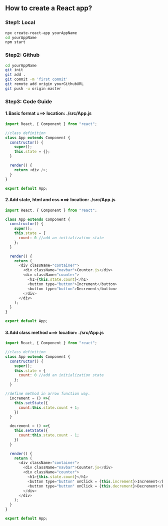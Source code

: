 ## How to create a React app?

### Step1: Local

```bash
npx create-react-app yourAppName
cd yourAppName
npm start
```

### Step2: Github

```bash
cd yourAppName
git init
git add .
git commit -m 'first commit'
git remote add origin yourGithubURL
git push -u origin master
```

### Step3: Code Guide

#### 1.Basic format ===> location: ./src/App.js

```js
import React, { Component } from "react";

//class definition
class App extends Component {
  constructor() {
    super();
    this.state = {};
  }

  render() {
    return <div />;
  }
}

export default App;
```

#### 2.Add state, html and css ===> location: ./src/App.js

```js
import React, { Component } from "react";

class App extends Component {
  constructor() {
    super();
    this.state = {
      count: 0 //add an initialization state
    };
  }

  render() {
    return (
      <div className="container">
        <div className="navbar">Counter.js</div>
        <div className="counter">
          <h1>{this.state.count}</h1>
          <button type="button">Increment</button>
          <button type="button">Decrement</button>
        </div>
      </div>
    );
  }
}

export default App;
```

#### 3.Add class method ===> location: ./src/App.js

```js
import React, { Component } from "react";

//class definition
class App extends Component {
  constructor() {
    super();
    this.state = {
      count: 0 //add an initialization state
    };
  }

//define method in arrow function way.
  increment = () =>{
    this.setState({
      count:this.state.count + 1;
    })
  }

  decrement = () =>{
    this.setState({
      count:this.state.count - 1;
    })
  }

  render() {
    return (
      <div className="container">
        <div className="navbar">Counter.js</div>
        <div className="counter">
          <h1>{this.state.count}</h1>
          <button type="button" onClick = {this.increment}>Increment</button>
          <button type="button" onClick = {this.decrement}>Decrement</button>
        </div>
      </div>
    );
  }
}

export default App;
```
